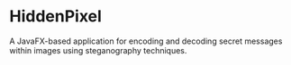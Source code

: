 # HiddenPixel
A JavaFX-based application for encoding and decoding secret messages within images using steganography techniques.
